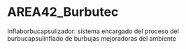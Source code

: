 # AREA42_Burbutec
Inflaborbucapsulizador: sistema encargado del proceso del burbucapsulinflado de burbujas mejoradoras del ambiente
